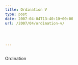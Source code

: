 ```yaml
---
title: Ordination V
type: post
date: 2007-04-04T13:40:10+00:00
url: /2007/04/ordination-v/




---
```

<div class="flickr">
  <a href="http://www.flickr.com/photos/schreibblogade/446325096/"><img src="//farm1.static.flickr.com/212/446325096_b039b5b121.jpg" class="flickr-photo" alt="" /></a></p>

  <p>
    Ordination
  </p>
</div>
